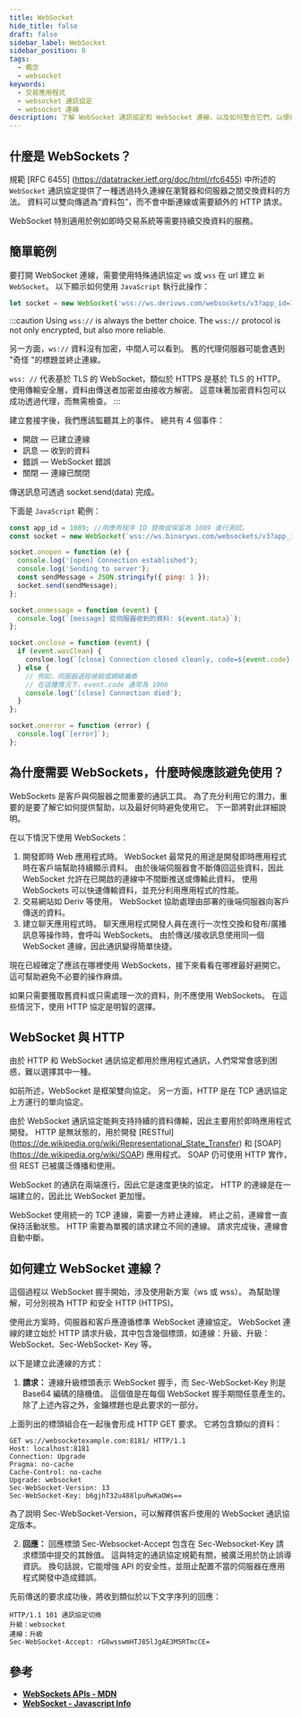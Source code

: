 ```yaml
---
title: WebSocket
hide_title: false
draft: false
sidebar_label: WebSocket
sidebar_position: 0
tags:
  - 概念
  - websocket
keywords:
  - 交易應用程式
  - websocket 通訊協定
  - websocket 連線
description: 了解 WebSocket 通訊協定和 WebSocket 連線，以及如何整合它們，以便在交易應用程式啟用資料交換。
---
```


## 什麼是 WebSockets？

規範 [RFC 6455] (https://datatracker.ietf.org/doc/html/rfc6455) 中所述的 `WebSocket` 通訊協定提供了一種透過持久連線在瀏覽器和伺服器之間交換資料的方法。 資料可以雙向傳遞為“資料包”，而不會中斷連線或需要額外的 HTTP 請求。

WebSocket 特別適用於例如即時交易系統等需要持續交換資料的服務。

## 簡單範例

要打開 WebSocket 連線，需要使用特殊通訊協定 `ws` 或 `wss` 在 url 建立 `新 WebSocket`。 以下顯示如何使用 `JavaScript` 執行此操作：

```js
let socket = new WebSocket('wss://ws.derivws.com/websockets/v3?app_id=1089');
```

:::caution
Using `wss://` is always the better choice. The `wss://` protocol is not only encrypted, but also more reliable.

另一方面，`ws://` 資料沒有加密，中間人可以看到。 舊的代理伺服器可能會遇到 "奇怪 "的標題並終止連線。

`wss: //` 代表基於 TLS 的 WebSocket，類似於 HTTPS 是基於 TLS 的 HTTP。 使用傳輸安全層，資料由傳送者加密並由接收方解密。 這意味著加密資料包可以成功透過代理，而無需檢查。
:::

建立套接字後，我們應該監聽其上的事件。 總共有 4 個事件：

- 開啟 — 已建立連線
- 訊息 — 收到的資料
- 錯誤 — WebSocket 錯誤
- 關閉 — 連線已關閉

傳送訊息可透過 socket.send(data) 完成。

下面是 `JavaScript` 範例：

```js showLineNumbers
const app_id = 1089; //用應用程序 ID 替換或保留為 1089 進行測試。
const socket = new WebSocket(`wss://ws.binaryws.com/websockets/v3?app_id=${app_id}`);

socket.onopen = function (e) {
  console.log('[open] Connection established');
  console.log('Sending to server');
  const sendMessage = JSON.stringify({ ping: 1 });
  socket.send(sendMessage);
};

socket.onmessage = function (event) {
  console.log(`[message] 從伺服器收到的資料: ${event.data}`);
};

socket.onclose = function (event) {
  if (event.wasClean) {
    consloe.log(`[close] Connection closed cleanly, code=${event.code} reason=${event.reason}`);
  } else {
    // 例如，伺服器過程被殺或網絡癱瘓
    // 在這種情況下，event.code 通常為 1006
    console.log('[close] Connection died');
  }
};

socket.onerror = function (error) {
  console.log(`[error]`);
};
```

## 為什麼需要 WebSockets，什麼時候應該避免使用？

WebSockets 是客戶與伺服器之間重要的通訊工具。 為了充分利用它的潛力，重要的是要了解它如何提供幫助，以及最好何時避免使用它。 下一節將對此詳細說明。

在以下情況下使用 WebSockets：

1. 開發即時 Web 應用程式時。
   WebSocket 最常見的用途是開發即時應用程式時在客戶端幫助持續顯示資料。 由於後端伺服器會不斷傳回這些資料，因此 WebSocket 允許在已開啟的連線中不間斷推送或傳輸此資料。 使用 WebSockets 可以快速傳輸資料，並充分利用應用程式的性能。
2. 交易網站如 Deriv 等使用。
   WebSocket 協助處理由部署的後端伺服器向客戶傳送的資料。
3. 建立聊天應用程式時。
   聊天應用程式開發人員在進行一次性交換和發布/廣播訊息等操作時，會呼叫 WebSockets。 由於傳送/接收訊息使用同一個 WebSocket 連線，因此通訊變得簡單快捷。

現在已經確定了應該在哪裡使用 WebSockets，接下來看看在哪裡最好避開它。 這可幫助避免不必要的操作麻煩。

如果只需要獲取舊資料或只需處理一次的資料，則不應使用 WebSockets。 在這些情況下，使用 HTTP 協定是明智的選擇。

## WebSocket 與 HTTP

由於 HTTP 和 WebSocket 通訊協定都用於應用程式通訊，人們常常會感到困惑，難以選擇其中一種。

如前所述，WebSocket 是框架雙向協定。 另一方面，HTTP 是在 TCP 通訊協定上方運行的單向協定。

由於 WebSocket 通訊協定能夠支持持續的資料傳輸，因此主要用於即時應用程式開發。 HTTP 是無狀態的，用於開發 [RESTful] (https://de.wikipedia.org/wiki/Representational_State_Transfer) 和 [SOAP] (https://de.wikipedia.org/wiki/SOAP) 應用程式。 SOAP 仍可使用 HTTP 實作，但 REST 已被廣泛傳播和使用。

WebSocket 的通訊在兩端進行，因此它是速度更快的協定。 HTTP 的連線是在一端建立的，因此比 WebSocket 更加慢。

WebSocket 使用統一的 TCP 連線，需要一方終止連線。 終止之前，連線會一直保持活動狀態。 HTTP 需要為單獨的請求建立不同的連線。 請求完成後，連線會自動中斷。

## 如何建立 WebSocket 連線？

這個過程以 WebSocket 握手開始，涉及使用新方案（ws 或 wss）。 為幫助理解，可分別視為 HTTP 和安全 HTTP (HTTPS)。

使用此方案時，伺服器和客戶應遵循標準 WebSocket 連線協定。 WebSocket 連線的建立始於 HTTP 請求升級，其中包含幾個標頭，如連線：升級、升級：WebSocket、Sec-WebSocket- Key 等。

以下是建立此連線的方式：

1. **請求：** 連線升級標頭表示 WebSocket 握手，而 Sec-WebSocket-Key 則是 Base64 編碼的隨機值。 這個值是在每個 WebSocket 握手期間任意產生的。 除了上述內容之外，金鑰標題也是此要求的一部分。

上面列出的標頭組合在一起後會形成 HTTP GET 要求。 它將包含類似的資料：

```
GET ws://websocketexample.com:8181/ HTTP/1.1
Host: localhost:8181
Connection: Upgrade
Pragma: no-cache
Cache-Control: no-cache
Upgrade: websocket
Sec-WebSocket-Version: 13
Sec-WebSocket-Key: b6gjhT32u488lpuRwKaOWs==
```

為了說明 Sec-WebSocket-Version，可以解釋供客戶使用的 WebSocket 通訊協定版本。

2. **回應：** 回應標頭 Sec-Websocket-Accept 包含在 Sec-Websocket-Key 請求標頭中提交的其餘值。 這與特定的通訊協定規範有關，被廣泛用於防止誤導資訊。 換句話說，它能增強 API 的安全性，並阻止配置不當的伺服器在應用程式開發中造成錯誤。

先前傳送的要求成功後，將收到類似於以下文字序列的回應：

```
HTTP/1.1 101 通訊協定切換
升級：websocket
連線：升級
Sec-WebSocket-Accept: rG8wsswmHTJ85lJgAE3M5RTmcCE=
```

## 參考

- **[WebSockets APIs - MDN](https://developer.mozilla.org/en-US/docs/Web/API/WebSocket)**
- **[WebSocket - Javascript Info](https://javascript.info/websocket)**
